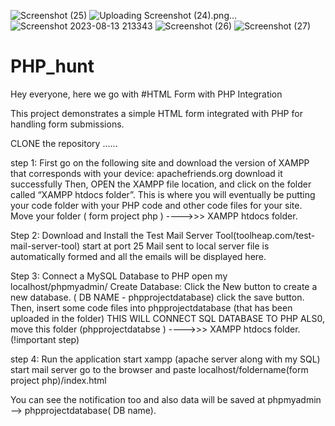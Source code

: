 ![Screenshot (25)](https://github.com/anjalisingh1109/PHP_hunt/assets/101346710/b4aa39da-1e87-4841-bdd2-2b9d3ef14176)
![Uploading Screenshot (24).png…]()
![Screenshot 2023-08-13 213343](https://github.com/anjalisingh1109/PHP_hunt/assets/101346710/5c8a540b-4d3b-4fdc-b9b5-42cf4bcfd083)
![Screenshot (26)](https://github.com/anjalisingh1109/PHP_hunt/assets/101346710/6d4d3b39-9e33-4099-a5ff-00f7dbd7e208)
![Screenshot (27)](https://github.com/anjalisingh1109/PHP_hunt/assets/101346710/ee65149f-1a6c-48a0-a0a6-3476f49f00e8)
# PHP_hunt
Hey everyone, here we go with #HTML Form with PHP Integration

This project demonstrates a simple HTML form integrated with PHP for handling form submissions.

CLONE the repository ......

step 1:
First go on the following site and download the version of XAMPP that corresponds with your device: apachefriends.org
download it successfully 
Then, OPEN the XAMPP file location, and click on the folder called “XAMPP htdocs folder”. This is where you will eventually be putting your code folder with your PHP code and other code files for your site.
Move your folder ( form project php ) ---->>> XAMPP htdocs folder.


Step 2:
Download and Install the Test Mail Server Tool(toolheap.com/test-mail-server-tool)
start at port 25
Mail sent to local server file is automatically formed and all the emails will be displayed here.
  
Step 3: Connect a MySQL Database to PHP
open my localhost/phpmyadmin/
Create Database: Click the New button to create a new database. ( DB NAME - phpprojectdatabase)
click the save button.
Then, insert some code files into phpprojectdatabase (that has been uploaded in the folder)
THIS WILL CONNECT SQL DATABASE TO PHP
ALS0, move this folder (phpprojectdatabse ) ---->>> XAMPP htdocs folder. (!important step)
  
step 4: Run the application
start xampp (apache server along with my SQL)
start mail server
go to the browser and paste localhost/foldername(form project php)/index.html 

You can see the notification too and also data will be saved at phpmyadmin --> phpprojectdatabase( DB name).

